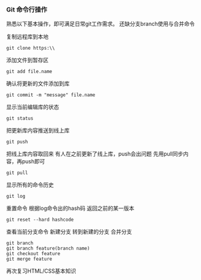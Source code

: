 ### Git 命令行操作
熟悉以下基本操作，即可满足日常git工作需求。
还缺分支branch使用与合并命令

复制远程库到本地
```
git clone https:\\
```
添加文件到暂存区
```
git add file.name
```
确认将更新的文件添加到库
```
git commit -m "message" file.name
```
显示当前编辑库的状态
```
git status
```
把更新库内容推送到线上库
```
git push
```
把线上库内容取回来
有人在之前更新了线上库，push会出问题
先用pull同步内容，再push即可
```
git pull
```
显示所有的命令历史
```
git log
```
重置命令
根据log命令出的hash码
返回之前的某一版本
```
git reset --hard hashcode
```
查看当前分支命令
新建分支
转到新建的分支
合并分支
```
git branch
git branch feature(branch name)
git checkout feature
git merge feature
```



再次复习HTML/CSS基本知识
